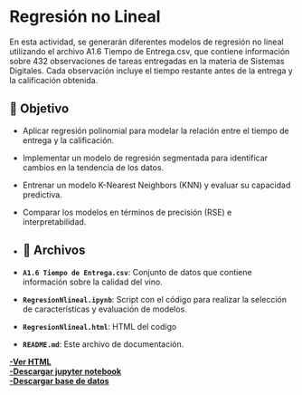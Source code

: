 # Regresión no Lineal 

En esta actividad, se generarán diferentes modelos de regresión no lineal utilizando el archivo A1.6 Tiempo de Entrega.csv, que contiene información sobre 432 observaciones de tareas entregadas en la materia de Sistemas Digitales. Cada observación incluye el tiempo restante antes de la entrega y la calificación obtenida.

## 🎯 Objetivo
- Aplicar regresión polinomial para modelar la relación entre el tiempo de entrega y la calificación.
- Implementar un modelo de regresión segmentada para identificar cambios en la tendencia de los datos.
- Entrenar un modelo K-Nearest Neighbors (KNN) y evaluar su capacidad predictiva.
- Comparar los modelos en términos de precisión (RSE) e interpretabilidad.


- ## 📂 Archivos

- **`A1.6 Tiempo de Entrega.csv`**: Conjunto de datos que contiene información sobre la calidad del vino.
- **`RegresionNlineal.ipynb`**: Script con el código para realizar la selección de características y evaluación de modelos.
- **`RegresionNlineal.html`**: HTML del codigo 
- **`README.md`**: Este archivo de documentación.

**[-Ver HTML](RegresionNlineal.html)**    
**[-Descargar jupyter notebook](RegresionNlineal.ipynb)**  
**[-Descargar base de datos](A1.6TiempodeEntrega.csv)**  
